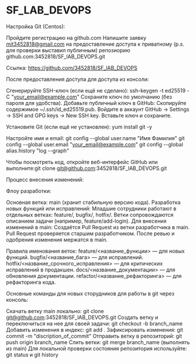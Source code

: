 # SF_LAB_DEVOPS
Настройка Git (Centos):

Пройдите регистрацию на github.com
Напишите заявку mit3452818@gmail.com на предоставление доступа к приватному (p.s. для проверки выставил публичным) репозиорию github.com:3452818/SF_lAB_DEVOPS.git


Ссылка: https://github.com/3452818/SF_lAB_DEVOPS

После предоставления доступа для доступа из консоли:

Сгенерируйте SSH-ключ (если ещё не сделано): ssh-keygen -t ed25519 -C "your_email@example.com"
Сохраните ключ по умолчанию (без пароля для удобства).
Добавьте публичный ключ в GitHub: Скопируйте содержимое ~/.ssh/id_ed25519.pub.
Войдите в аккаунт GitHub → Settings → SSH and GPG keys → New SSH key.
Вставьте ключ и сохраните.


Установите Git (если ещё не установлен): yum install git -y

Настройте имя и email:
git config --global user.name "Имя Фамилия"
git config --global user.email "your_email@example.com"
git config --global alias.history "log --graph"

Чтобы посмотреть код, откройте веб-интерфейс GitHub или выполните:git clone git@github.com:3452818/SF_lAB_DEVOPS.git

Процесс внесения изменений:

Флоу разработки:

Основная ветка: main (хранит стабильную версию кода).
Разработка новых функций или исправлений:
Младшие сотрудники работают в отдельных ветках: feature/, bugfix/, hotfix/.
Ветки сопровождаются описанием задачи (например, feature/add-login).
Для внесения изменений в main:
Создаётся Pull Request из ветки разработчика в main.
Pull Request проверяется старшим разработчиком.
После ревью и одобрения изменения мержатся в main.

Правила именования веток:
feature/<название_функции> — для новых функций.
bugfix/<название_бага> — для исправлений.
hotfix/<название_срочного_исправления> — для критических исправлений в продакшен.
docs/<название_документации> — для обновления документации.
refactor/<название_рефакторинга> — для рефакторинга кода.

Основные команды для новых сторудников для работы в git через консоль:

Скачать ветку main локально: git clone git@github.com:3452818/SF_lAB_DEVOPS.git
Создать ветку и переключиться на нее для своей задачи: git checkout -b branch_name
Добавить изменения в индекс: git add .
Зафиксировать изменения: git commit -m "discription_of_commit"
Отправить ветку в репозиторий: git push origin branch_name
Слить ветки: git merge branch_name (выполнять из main)
Для локальной проверки состояния репозитория используйте: git status и git history


